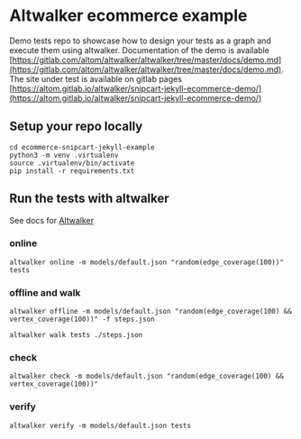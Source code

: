 # Altwalker ecommerce example

Demo tests repo to showcase how to design your tests as a graph and execute them using altwalker. Documentation of the demo is available [https://gitlab.com/altom/altwalker/altwalker/tree/master/docs/demo.md](https://gitlab.com/altom/altwalker/altwalker/tree/master/docs/demo.md). The site under test is available on gitlab pages [https://altom.gitlab.io/altwalker/snipcart-jekyll-ecommerce-demo/](https://altom.gitlab.io/altwalker/snipcart-jekyll-ecommerce-demo/)


## Setup your repo locally

```
cd ecommerce-snipcart-jekyll-example
python3 -m venv .virtualenv
source .virtualenv/bin/activate
pip install -r requirements.txt
```

## Run the tests with altwalker

See docs for [Altwalker](https://gitlab.com/altom/altwalker/altwalker/tree/master/docs/installation.md)

### online

`altwalker online -m models/default.json "random(edge_coverage(100))" tests`

### offline and walk

`altwalker offline -m models/default.json "random(edge_coverage(100) && vertex_coverage(100))" -f steps.json`

`altwalker walk tests ./steps.json`

### check

`altwalker check -m models/default.json "random(edge_coverage(100) && vertex_coverage(100))"`

### verify

`altwalker verify -m models/default.json tests`
